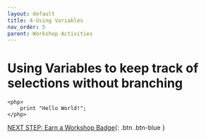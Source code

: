 ```yaml
---
layout: default
title: 4-Using Variables
nav_order: 5
parent: Workshop Activities
---
```

# Using Variables to keep track of selections without branching


```
<php>
    print "Hello World!";
</php>
```

[NEXT STEP: Earn a Workshop Badge](informal-credentials.html){: .btn .btn-blue }
